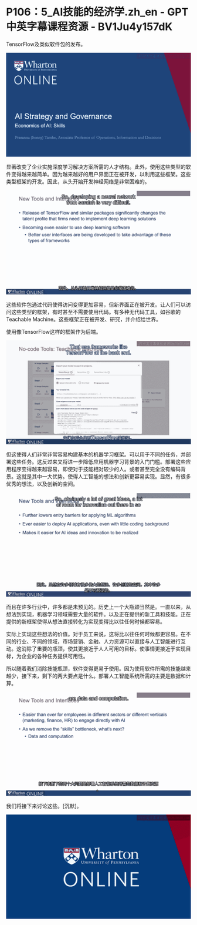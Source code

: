 # P106：5_AI技能的经济学.zh_en - GPT中英字幕课程资源 - BV1Ju4y157dK

TensorFlow及类似软件包的发布。

![](img/746bbeec981f313c39f491d481101228_1.png)

显著改变了企业实施深度学习解决方案所需的人才结构。此外，使用这些类型的软件变得越来越简单。因为越来越好的用户界面正在被开发，以利用这些框架。这些类型框架的开发。因此，从头开始开发神经网络是非常困难的。

![](img/746bbeec981f313c39f491d481101228_3.png)

这些软件包通过代码使得访问变得更加容易，但新界面正在被开发。让人们可以访问这些类型的框架，有时甚至不需要使用代码。有多种无代码工具，如谷歌的Teachable Machine。这些框架正在被开发、研究，并介绍给世界。

使用像TensorFlow这样的框架作为后端。

![](img/746bbeec981f313c39f491d481101228_5.png)

但这使得人们非常非常容易构建基本的机器学习框架。可以用于不同的任务，并部署这些任务。这反过来又将进一步降低应用机器学习背景的入门门槛。部署这些应用程序变得越来越容易，即使对于技能相对较少的人。或者甚至完全没有编码背景。这就是其中一大优势。使得人工智能的想法和创新更容易实现。显然，有很多优秀的想法，以及创新的空间。

![](img/746bbeec981f313c39f491d481101228_7.png)

而且在许多行业中，许多都是未预见的。历史上一个大瓶颈当然是。一直以来，从想法到实现，机器学习领域需要大量的软件。以及正在提供的新工具和技能。正在提供的新框架使得从想法直接转化为实现变得比以往任何时候都容易。

实际上实现这些想法的价值。对于员工来说，这将比以往任何时候都更容易。在不同的行业、不同的领域，市场营销、金融、人力资源可以直接与人工智能进行互动。这消除了重要的瓶颈，使其更接近于人人可用的目标。使事情更接近于实现目标，为企业的各种任务提供可用性。

所以随着我们消除技能瓶颈，软件变得更易于使用。因为使用软件所需的技能越来越少，接下来，剩下的两大要点是什么。部署人工智能系统所需的主要是数据和计算。

![](img/746bbeec981f313c39f491d481101228_9.png)

我们将接下来讨论这些。[沉默]。

![](img/746bbeec981f313c39f491d481101228_11.png)
